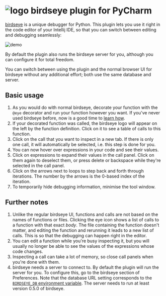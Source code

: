 # ![logo](https://i.imgur.com/i7uaJDO.png) birdseye plugin for PyCharm

[birdseye](https://github.com/alexmojaki/birdseye) is a unique debugger for Python. This plugin lets you use it right in the code editor of your Intellij IDE, so that you can switch between editing and debugging seamlessly:

![demo](https://i.imgur.com/xJQzXWe.gif)

By default the plugin also runs the birdseye server for you, although you can configure it for total freedom.

You can switch between using the plugin and the normal browser UI for birdseye without any additional effort; both use the same database and server.

## Basic usage

1. As you would do with normal birdseye, decorate your function with the `@eye` decorator and run your function however you want. If you've never used birdseye before, now is a good time to [learn how](https://github.com/alexmojaki/birdseye#installation).
2. If your decorated function was called, the birdseye logo will appear on the left by the function definition. Click on it to see a table of calls to this function.
3. Click on the call that you want to inspect in a new tab. If there is only one call, it will automatically be selected, i.e. this step is done for you.
4. You can now hover over expressions in your code and see their values.
5. Click on expressions to expand their values in the call panel. Click on them again to deselect them, or press delete or backspace while they're selected in the call panel.
6. Click on the arrows next to loops to step back and forth through iterations. The number by the arrows is the 0-based index of the iteration.
7. To temporarily hide debugging information, minimise the tool window.

## Further notes

1. Unlike the regular birdseye UI, functions and calls are not based on the names of functions or files. Clicking the eye icon shows a list of calls to a function with that exact *body*. The file containing the function doesn't matter, and editing the function and rerunning it leads to a new list of calls. This is so that the debugging can happen right in the editor.
2. You can edit a function while you're busy inspecting it, but you will usually no longer be able to see the values of the expressions whose code changes.
3. Inspecting a call can take a lot of memory, so close call panels when you're done with them.
4. birdseye needs a server to connect to. By default the plugin will run the server for you. To configure this, go to the birdseye section of Preferences. Note that the database URL setting corresponds to the [`BIRDSEYE_DB` environment variable](https://github.com/alexmojaki/birdseye#configuration). The server needs to run at least version 0.5.0 of birdseye.
